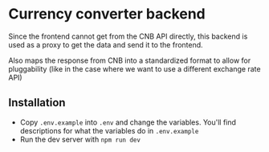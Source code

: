 # Currency converter backend

Since the frontend cannot get from the CNB API directly, this backend is used as a proxy to get the data and send it to
the frontend.

Also maps the response from CNB into a standardized format to allow for pluggability (like in the case where we want to
use a different exchange rate API)

## Installation

- Copy `.env.example` into `.env` and change the variables. You'll find descriptions for what the variables do
in `.env.example`
- Run the dev server with `npm run dev`
